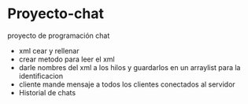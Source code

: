 # Proyecto-chat
proyecto de programación chat

- xml cear y rellenar 
- crear metodo para leer el xml
- darle nombres del xml a los hilos y guardarlos en un arraylist para la identificacion
- cliente mande mensaje a todos los clientes conectados al servidor
- Historial de chats

